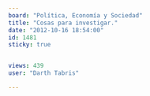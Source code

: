 ```yaml
---
board: "Política, Economía y Sociedad"
title: "Cosas para investigar."
date: "2012-10-16 18:54:00"
id: 1481
sticky: true


views: 439
user: "Darth Tabris"

---
```

